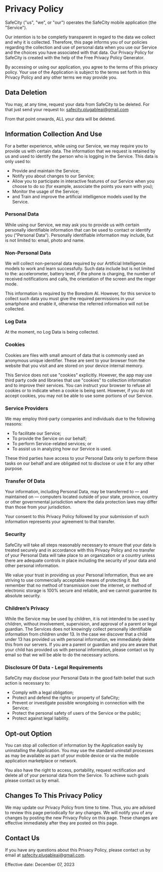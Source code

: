 # Privacy Policy

SafeCity ("us", "we", or "our") operates the SafeCity mobile application (the "Service").

Our intention is to be completly transparent in regard to the data we collect and why it is collected. Therefore, this page informs you of our policies regarding the collection and use of personal data when you use our Service and the choices you have associated with that data. Our Privacy Policy for SafeCity is created with the help of the Free Privacy Policy Generator.

By accessing or using our application, you agree to the terms of this privacy policy. Your use of the Application is subject to the terms set forth in this Privacy Policy and any other terms we may provide you.

## Data Deletion

You may, at any time, request your data from SafeCity to be deleted. For that just send your request to:
safecity.plugableai@gmail.com

From that point onwards, ALL your data will be deleted.

## Information Collection And Use

For a better experience, while using our Service, we may require you to provide us with certain data. The information that we request is retained by us and used to identify the person who is logging in the Service. This data is only used to:

- Provide and maintain the Service;
- Notify you about changes to our Service;
- Allow you to participate in interactive features of our Service when you choose to do so (for example, associate the points you earn with you);
- Monitor the usage of the Service;
- and Train and improve the artificial intelligence models used by the Service.

### Personal Data

While using our Service, we may ask you to provide us with certain personally identifiable information that can be used to contact or identify you ("Personal Data"). Personally identifiable information may include, but is not limited to: email, photo and name. 

### Non-Personal Data

We will collect non-personal data required by our Artificial Intelligence models to work and learn successfully. Such data include but is not limited to the: accelerometer, battery level, if the phone is charging, the number of received notifications and calls, the orientation of the screen and the ringer mode. 

This information is required by the Boredom AI. However, for this service to collect such data you must give the required permissions in your smartphone and enable it, otherwise the referred information will not be collected.

### Log Data

At the moment, no Log Data is being collected.

### Cookies

Cookies are files with small amount of data that is commonly used an anonymous unique identifier. These are sent to your browser from the website that you visit and are stored on your device internal memory.

This Service does not use "cookies" explicitly. However, the app may use third party code and libraries that use "cookies" to collection information and to improve their services. You can instruct your browser to refuse all cookies or to indicate when a cookie is being sent. However, if you do not accept cookies, you may not be able to use some portions of our Service.

### Service Providers

We may employ third-party companies and individuals due to the following reasons:

- To facilitate our Service;
- To provide the Service on our behalf;
- To perform Service-related services; or
- To assist us in analyzing how our Service is used.

These third parties have access to your Personal Data only to perform these tasks on our behalf and are obligated not to disclose or use it for any other purpose.

### Transfer Of Data

Your information, including Personal Data, may be transferred to — and maintained on — computers located outside of your state, province, country or other governmental jurisdiction where the data protection laws may differ than those from your jurisdiction.

Your consent to this Privacy Policy followed by your submission of such information represents your agreement to that transfer.

### Security

SafeCity will take all steps reasonably necessary to ensure that your data is treated securely and in accordance with this Privacy Policy and no transfer of your Personal Data will take place to an organization or a country unless there are adequate controls in place including the security of your data and other personal information.

We value your trust in providing us your Personal Information, thus we are striving to use commercially acceptable means of protecting it. But remember that no method of transmission over the internet, or method of electronic storage is 100% secure and reliable, and we cannot guarantee its absolute security.

### Children’s Privacy

While the Service may be used by children, it is not intended to be used by children, without involvement, supervision, and approval of a parent or legal guardian. The Services does not knowingly collect personally identifiable information from children under 13. In the case we discover that a child under 13 has provided us with personal information, we immediately delete this from our servers. If you are a parent or guardian and you are aware that your child has provided us with personal information, please contact us by email so that we will be able to do the necessary actions.

### Disclosure Of Data - Legal Requirements

SafeCity may disclose your Personal Data in the good faith belief that such action is necessary to:

- Comply with a legal obligation;
- Protect and defend the rights or property of SafeCity;
- Prevent or investigate possible wrongdoing in connection with the Service;
- Protect the personal safety of users of the Service or the public;
- Protect against legal liability.

## Opt-out Option

You can stop all collection of information by the Application easily by uninstalling the Application. You may use the standard uninstall processes as may be available as part of your mobile device or via the mobile application marketplace or network.

You also have the right to access, portability, request rectification and delete all of your personal data from the Service. To achieve such goals please contact us by email.

## Changes To This Privacy Policy

We may update our Privacy Policy from time to time. Thus, you are advised to review this page periodically for any changes. We will notify you of any changes by posting the new Privacy Policy on this page. These changes are effective immediately after they are posted on this page.

## Contact Us

If you have any questions about this Privacy Policy, please contact us by email at safecity.plugableai@gmail.com.

Effective date: December 07, 2023
